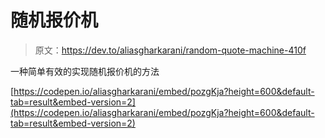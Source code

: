 # 随机报价机

> 原文：<https://dev.to/aliasgharkarani/random-quote-machine-410f>

一种简单有效的实现随机报价机的方法

[https://codepen.io/aliasgharkarani/embed/pozgKja?height=600&default-tab=result&embed-version=2](https://codepen.io/aliasgharkarani/embed/pozgKja?height=600&default-tab=result&embed-version=2)